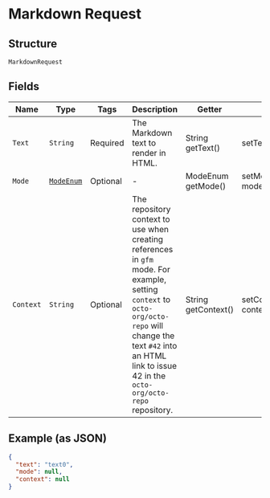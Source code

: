 
# Markdown Request

## Structure

`MarkdownRequest`

## Fields

| Name | Type | Tags | Description | Getter | Setter |
|  --- | --- | --- | --- | --- | --- |
| `Text` | `String` | Required | The Markdown text to render in HTML. | String getText() | setText(String text) |
| `Mode` | [`ModeEnum`](../../doc/models/mode-enum.md) | Optional | - | ModeEnum getMode() | setMode(ModeEnum mode) |
| `Context` | `String` | Optional | The repository context to use when creating references in `gfm` mode.  For example, setting `context` to `octo-org/octo-repo` will change the text `#42` into an HTML link to issue 42 in the `octo-org/octo-repo` repository. | String getContext() | setContext(String context) |

## Example (as JSON)

```json
{
  "text": "text0",
  "mode": null,
  "context": null
}
```

